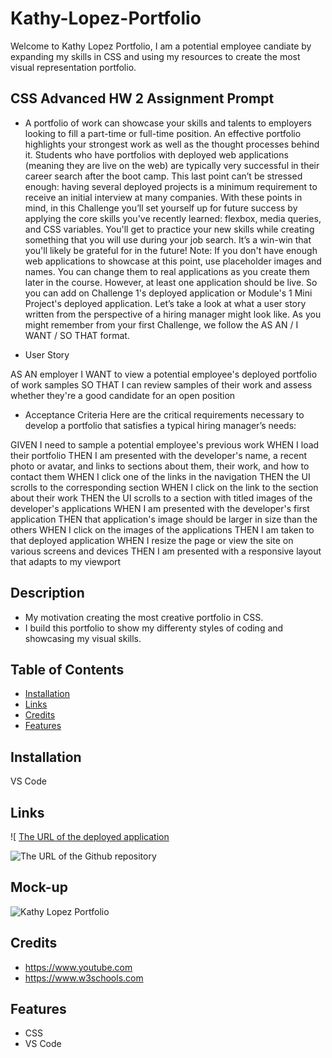 # Kathy-Lopez-Portfolio
 Welcome to Kathy Lopez Portfolio,
I am a potential employee candiate by expanding my skills in CSS and using my resources to create the most visual representation portfolio.


## CSS Advanced HW 2 Assignment Prompt
- A portfolio of work can showcase your skills and talents to employers looking to fill a part-time or full-time position. An effective portfolio highlights your strongest work as well as the thought processes behind it. Students who have portfolios with deployed web applications (meaning they are live on the web) are typically very successful in their career search after the boot camp. This last point can’t be stressed enough: having several deployed projects is a minimum requirement to receive an initial interview at many companies.
With these points in mind, in this Challenge you’ll set yourself up for future success by applying the core skills you've recently learned: flexbox, media queries, and CSS variables. You'll get to practice your new skills while creating something that you will use during your job search. It’s a win-win that you'll likely be grateful for in the future!
Note: If you don't have enough web applications to showcase at this point, use placeholder images and names. You can change them to real applications as you create them later in the course. However, at least one application should be live. So you can add on Challenge 1's deployed application or Module's 1 Mini Project's deployed application.
Let’s take a look at what a user story written from the perspective of a hiring manager might look like. As you might remember from your first Challenge, we follow the AS AN / I WANT / SO THAT format.

- User Story

AS AN employer
I WANT to view a potential employee's deployed portfolio of work samples
SO THAT I can review samples of their work and assess whether they're a good candidate for an open position



- Acceptance Criteria
Here are the critical requirements necessary to develop a portfolio that satisfies a typical hiring manager’s needs:

GIVEN I need to sample a potential employee's previous work
WHEN I load their portfolio
THEN I am presented with the developer's name, a recent photo or avatar, and links to sections about them, their work, and how to contact them
WHEN I click one of the links in the navigation
THEN the UI scrolls to the corresponding section
WHEN I click on the link to the section about their work
THEN the UI scrolls to a section with titled images of the developer's applications
WHEN I am presented with the developer's first application
THEN that application's image should be larger in size than the others
WHEN I click on the images of the applications
THEN I am taken to that deployed application
WHEN I resize the page or view the site on various screens and devices
THEN I am presented with a responsive layout that adapts to my viewport










## Description

- My motivation creating the most creative portfolio in CSS.
- I build this portfolio to show my differenty styles of coding and showcasing my visual skills.

## Table of Contents 

- [Installation](#installation)
- [Links](#links)
- [Credits](#credits)
- [Features](#features)



## Installation
VS Code

## Links

![ [The URL of the deployed application](https://kathylopez97.github.io/kathy-lopez-portfolio/)


![The URL of the Github repository](https://github.com/kathylopez97/kathy-lopez-portfolio/)

## Mock-up
![Kathy Lopez Portfolio](kathy-lopez-portfolio.png)
## Credits
-  https://www.youtube.com
-  https://www.w3schools.com


## Features
- CSS
- VS Code